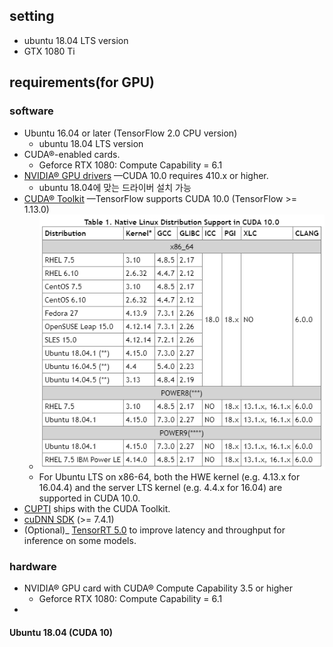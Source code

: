 ## setting

- ubuntu 18.04 LTS version
- GTX 1080 Ti

## requirements(for GPU)

### software
- Ubuntu 16.04 or later (TensorFlow 2.0 CPU version)
	* ubuntu 18.04 LTS version
- CUDA®-enabled cards.
	* Geforce RTX 1080: Compute Capability = 6.1
- [NVIDIA® GPU drivers](https://www.nvidia.com/drivers)  —CUDA 10.0 requires 410.x or higher.
	* ubuntu 18.04에 맞는 드라이버 설치 가능
- [CUDA® Toolkit](https://developer.nvidia.com/cuda-toolkit-archive)  —TensorFlow supports CUDA 10.0 (TensorFlow >= 1.13.0)
	* ![](https://github.com/an-seunghwan/an-seunghwan.github.io/blob/master/assets/img/ubuntu1.PNG?raw=true)
	* For Ubuntu LTS on x86-64, both the HWE kernel (e.g. 4.13.x for 16.04.4) and the server LTS kernel (e.g. 4.4.x for 16.04) are supported in CUDA 10.0.
- [CUPTI](http://docs.nvidia.com/cuda/cupti/)  ships with the CUDA Toolkit.
- [cuDNN SDK](https://developer.nvidia.com/cudnn)  (>= 7.4.1)
-  (Optional)_  [TensorRT 5.0](https://docs.nvidia.com/deeplearning/sdk/tensorrt-install-guide/index.html)  to improve latency and throughput for inference on some models.

### hardware
- NVIDIA® GPU card with CUDA® Compute Capability 3.5 or higher
	* Geforce RTX 1080: Compute Capability = 6.1
- 




#### Ubuntu 18.04 (CUDA 10)





<!--stackedit_data:
eyJoaXN0b3J5IjpbNjEzNzkyOTMzLC0zMDI0MDQ4OCwyMTM2MT
MyMjc2LDE0NjcyODQzMCwtODQxNTk4MjEwLC0zOTE3MTM2NV19

-->